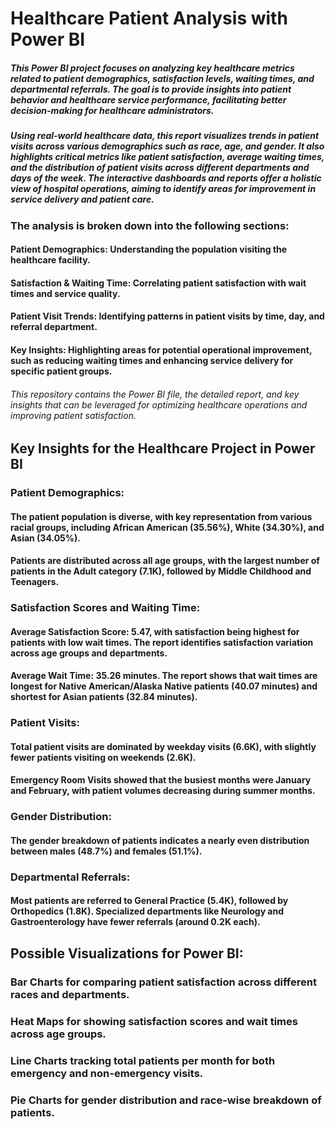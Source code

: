 # Healthcare Patient Analysis with Power BI
##### This Power BI project focuses on analyzing key healthcare metrics related to patient demographics, satisfaction levels, waiting times, and departmental referrals. The goal is to provide insights into patient behavior and healthcare service performance, facilitating better decision-making for healthcare administrators.

##### Using real-world healthcare data, this report visualizes trends in patient visits across various demographics such as race, age, and gender. It also highlights critical metrics like patient satisfaction, average waiting times, and the distribution of patient visits across different departments and days of the week. The interactive dashboards and reports offer a holistic view of hospital operations, aiming to identify areas for improvement in service delivery and patient care.

### The analysis is broken down into the following sections:

#### Patient Demographics: Understanding the population visiting the healthcare facility.
#### Satisfaction & Waiting Time: Correlating patient satisfaction with wait times and service quality.
#### Patient Visit Trends: Identifying patterns in patient visits by time, day, and referral department.
#### Key Insights: Highlighting areas for potential operational improvement, such as reducing waiting times and enhancing service delivery for specific patient groups.
###### This repository contains the Power BI file, the detailed report, and key insights that can be leveraged for optimizing healthcare operations and improving patient satisfaction.

## Key Insights for the Healthcare Project in Power BI
### Patient Demographics:

#### The patient population is diverse, with key representation from various racial groups, including African American (35.56%), White (34.30%), and Asian (34.05%).
#### Patients are distributed across all age groups, with the largest number of patients in the Adult category (7.1K), followed by Middle Childhood and Teenagers.

### Satisfaction Scores and Waiting Time:

#### Average Satisfaction Score: 5.47, with satisfaction being highest for patients with low wait times. The report identifies satisfaction variation across age groups and departments.
#### Average Wait Time: 35.26 minutes. The report shows that wait times are longest for Native American/Alaska Native patients (40.07 minutes) and shortest for Asian patients (32.84 minutes).

### Patient Visits:
#### Total patient visits are dominated by weekday visits (6.6K), with slightly fewer patients visiting on weekends (2.6K).
#### Emergency Room Visits showed that the busiest months were January and February, with patient volumes decreasing during summer months.

### Gender Distribution:
#### The gender breakdown of patients indicates a nearly even distribution between males (48.7%) and females (51.1%).

### Departmental Referrals:
#### Most patients are referred to General Practice (5.4K), followed by Orthopedics (1.8K). Specialized departments like Neurology and Gastroenterology have fewer referrals (around 0.2K each).

## Possible Visualizations for Power BI:
### Bar Charts for comparing patient satisfaction across different races and departments.
### Heat Maps for showing satisfaction scores and wait times across age groups.
### Line Charts tracking total patients per month for both emergency and non-emergency visits.
### Pie Charts for gender distribution and race-wise breakdown of patients.
